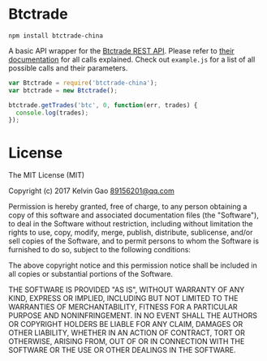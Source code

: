 # Btctrade

    npm install btctrade-china

A basic API wrapper for the [Btctrade REST API](https://www.btctrade.com/api.help.html). Please refer to [their documentation](https://www.btctrade.com/api.help.html) for all calls explained. Check out `example.js` for a list of all possible calls and their parameters.

```javascript
var Btctrade = require('btctrade-china');
var btctrade = new Btctrade();

btctrade.getTrades('btc', 0, function(err, trades) {
  console.log(trades);
});
```


# License

The MIT License (MIT)

Copyright (c) 2017 Kelvin Gao <89156201@qq.com>

Permission is hereby granted, free of charge, to any person obtaining a copy of this software and associated documentation files (the "Software"), to deal in the Software without restriction, including without limitation the rights to use, copy, modify, merge, publish, distribute, sublicense, and/or sell copies of the Software, and to permit persons to whom the Software is furnished to do so, subject to the following conditions:

The above copyright notice and this permission notice shall be included in all copies or substantial portions of the Software.

THE SOFTWARE IS PROVIDED "AS IS", WITHOUT WARRANTY OF ANY KIND, EXPRESS OR IMPLIED, INCLUDING BUT NOT LIMITED TO THE WARRANTIES OF MERCHANTABILITY, FITNESS FOR A PARTICULAR PURPOSE AND NONINFRINGEMENT. IN NO EVENT SHALL THE AUTHORS OR COPYRIGHT HOLDERS BE LIABLE FOR ANY CLAIM, DAMAGES OR OTHER LIABILITY, WHETHER IN AN ACTION OF CONTRACT, TORT OR OTHERWISE, ARISING FROM, OUT OF OR IN CONNECTION WITH THE SOFTWARE OR THE USE OR OTHER DEALINGS IN THE SOFTWARE.